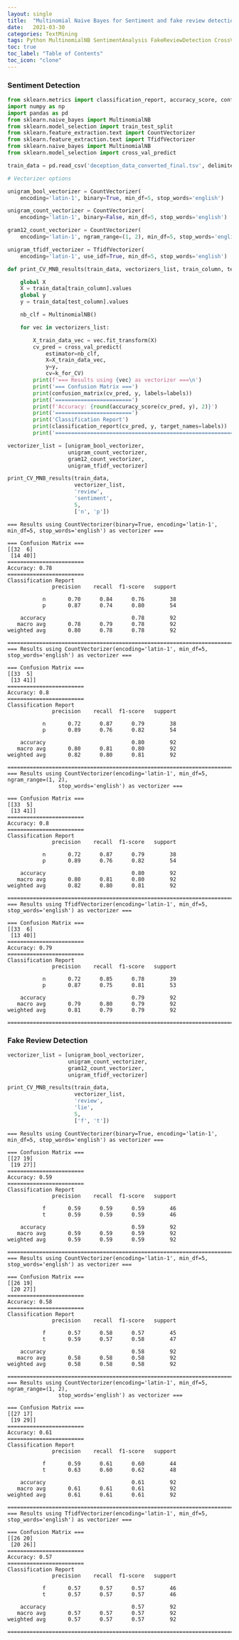 ```yaml
---
layout: single
title:  "Multinomial Naive Bayes for Sentiment and fake review detection"
date:   2021-03-30
categories: TextMining
tags: Python MultinomialNB SentimentAnalysis FakeReviewDetection CrossValidation
toc: true
toc_label: "Table of Contents"
toc_icon: "clone"
---
```


### Sentiment Detection

```python
from sklearn.metrics import classification_report, accuracy_score, confusion_matrix
import numpy as np
import pandas as pd
from sklearn.naive_bayes import MultinomialNB
from sklearn.model_selection import train_test_split
from sklearn.feature_extraction.text import CountVectorizer
from sklearn.feature_extraction.text import TfidfVectorizer
from sklearn.naive_bayes import MultinomialNB
from sklearn.model_selection import cross_val_predict

train_data = pd.read_csv('deception_data_converted_final.tsv', delimiter='\t')

# Vectorizer options

unigram_bool_vectorizer = CountVectorizer(
    encoding='latin-1', binary=True, min_df=5, stop_words='english')

unigram_count_vectorizer = CountVectorizer(
    encoding='latin-1', binary=False, min_df=5, stop_words='english')

gram12_count_vectorizer = CountVectorizer(
    encoding='latin-1', ngram_range=(1, 2), min_df=5, stop_words='english')

unigram_tfidf_vectorizer = TfidfVectorizer(
    encoding='latin-1', use_idf=True, min_df=5, stop_words='english')

def print_CV_MNB_results(train_data, vectorizers_list, train_column, test_column, k_for_CV, labels):

    global X
    X = train_data[train_column].values
    global y
    y = train_data[test_column].values

    nb_clf = MultinomialNB()

    for vec in vectorizers_list:

        X_train_data_vec = vec.fit_transform(X)
        cv_pred = cross_val_predict(
            estimator=nb_clf,
            X=X_train_data_vec,
            y=y,
            cv=k_for_CV)
        print(f'=== Results using {vec} as vectorizer ===\n')
        print('=== Confusion Matrix ===')
        print(confusion_matrix(cv_pred, y, labels=labels))
        print('========================')
        print(f'Accuracy: {round(accuracy_score(cv_pred, y), 2)}')
        print('========================')
        print('Classification Report')
        print(classification_report(cv_pred, y, target_names=labels))
        print('=====================================================================================')
```


```python
vectorizer_list = [unigram_bool_vectorizer,
                   unigram_count_vectorizer,
                   gram12_count_vectorizer,
                   unigram_tfidf_vectorizer]

print_CV_MNB_results(train_data,
                     vectorizer_list,
                     'review',
                     'sentiment',
                     5,
                     ['n', 'p'])
```

    === Results using CountVectorizer(binary=True, encoding='latin-1', min_df=5, stop_words='english') as vectorizer ===

    === Confusion Matrix ===
    [[32  6]
     [14 40]]
    ========================
    Accuracy: 0.78
    ========================
    Classification Report
                  precision    recall  f1-score   support

               n       0.70      0.84      0.76        38
               p       0.87      0.74      0.80        54

        accuracy                           0.78        92
       macro avg       0.78      0.79      0.78        92
    weighted avg       0.80      0.78      0.78        92

    =====================================================================================
    === Results using CountVectorizer(encoding='latin-1', min_df=5, stop_words='english') as vectorizer ===

    === Confusion Matrix ===
    [[33  5]
     [13 41]]
    ========================
    Accuracy: 0.8
    ========================
    Classification Report
                  precision    recall  f1-score   support

               n       0.72      0.87      0.79        38
               p       0.89      0.76      0.82        54

        accuracy                           0.80        92
       macro avg       0.80      0.81      0.80        92
    weighted avg       0.82      0.80      0.81        92

    =====================================================================================
    === Results using CountVectorizer(encoding='latin-1', min_df=5, ngram_range=(1, 2),
                    stop_words='english') as vectorizer ===

    === Confusion Matrix ===
    [[33  5]
     [13 41]]
    ========================
    Accuracy: 0.8
    ========================
    Classification Report
                  precision    recall  f1-score   support

               n       0.72      0.87      0.79        38
               p       0.89      0.76      0.82        54

        accuracy                           0.80        92
       macro avg       0.80      0.81      0.80        92
    weighted avg       0.82      0.80      0.81        92

    =====================================================================================
    === Results using TfidfVectorizer(encoding='latin-1', min_df=5, stop_words='english') as vectorizer ===

    === Confusion Matrix ===
    [[33  6]
     [13 40]]
    ========================
    Accuracy: 0.79
    ========================
    Classification Report
                  precision    recall  f1-score   support

               n       0.72      0.85      0.78        39
               p       0.87      0.75      0.81        53

        accuracy                           0.79        92
       macro avg       0.79      0.80      0.79        92
    weighted avg       0.81      0.79      0.79        92

    =====================================================================================


### Fake Review Detection

```python
vectorizer_list = [unigram_bool_vectorizer,
                   unigram_count_vectorizer,
                   gram12_count_vectorizer,
                   unigram_tfidf_vectorizer]

print_CV_MNB_results(train_data,
                     vectorizer_list,
                     'review',
                     'lie',
                     5,
                     ['f', 't'])
```

    === Results using CountVectorizer(binary=True, encoding='latin-1', min_df=5, stop_words='english') as vectorizer ===

    === Confusion Matrix ===
    [[27 19]
     [19 27]]
    ========================
    Accuracy: 0.59
    ========================
    Classification Report
                  precision    recall  f1-score   support

               f       0.59      0.59      0.59        46
               t       0.59      0.59      0.59        46

        accuracy                           0.59        92
       macro avg       0.59      0.59      0.59        92
    weighted avg       0.59      0.59      0.59        92

    =====================================================================================
    === Results using CountVectorizer(encoding='latin-1', min_df=5, stop_words='english') as vectorizer ===

    === Confusion Matrix ===
    [[26 19]
     [20 27]]
    ========================
    Accuracy: 0.58
    ========================
    Classification Report
                  precision    recall  f1-score   support

               f       0.57      0.58      0.57        45
               t       0.59      0.57      0.58        47

        accuracy                           0.58        92
       macro avg       0.58      0.58      0.58        92
    weighted avg       0.58      0.58      0.58        92

    =====================================================================================
    === Results using CountVectorizer(encoding='latin-1', min_df=5, ngram_range=(1, 2),
                    stop_words='english') as vectorizer ===

    === Confusion Matrix ===
    [[27 17]
     [19 29]]
    ========================
    Accuracy: 0.61
    ========================
    Classification Report
                  precision    recall  f1-score   support

               f       0.59      0.61      0.60        44
               t       0.63      0.60      0.62        48

        accuracy                           0.61        92
       macro avg       0.61      0.61      0.61        92
    weighted avg       0.61      0.61      0.61        92

    =====================================================================================
    === Results using TfidfVectorizer(encoding='latin-1', min_df=5, stop_words='english') as vectorizer ===

    === Confusion Matrix ===
    [[26 20]
     [20 26]]
    ========================
    Accuracy: 0.57
    ========================
    Classification Report
                  precision    recall  f1-score   support

               f       0.57      0.57      0.57        46
               t       0.57      0.57      0.57        46

        accuracy                           0.57        92
       macro avg       0.57      0.57      0.57        92
    weighted avg       0.57      0.57      0.57        92

    =====================================================================================



```python

```
